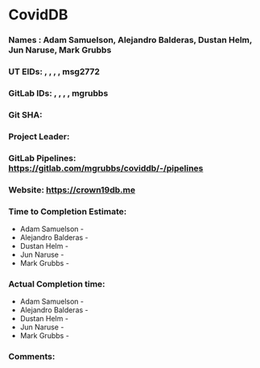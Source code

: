 # CovidDB

### Names : Adam Samuelson, Alejandro Balderas, Dustan Helm, Jun Naruse, Mark Grubbs

### UT EIDs: , , , , msg2772

### GitLab IDs: , , , , mgrubbs

### Git SHA: 

### Project Leader: 

### GitLab Pipelines: https://gitlab.com/mgrubbs/coviddb/-/pipelines

### Website: https://crown19db.me

### Time to Completion Estimate:
* Adam Samuelson -
* Alejandro Balderas -
* Dustan Helm -
* Jun Naruse -
* Mark Grubbs -

### Actual Completion time: 
* Adam Samuelson -
* Alejandro Balderas -
* Dustan Helm -
* Jun Naruse -
* Mark Grubbs -

### Comments:
